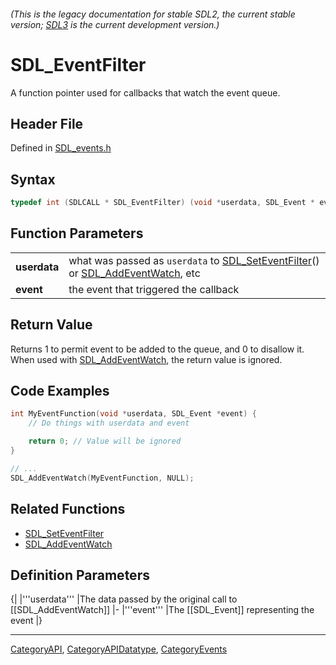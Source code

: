 ###### (This is the legacy documentation for stable SDL2, the current stable version; [SDL3](https://wiki.libsdl.org/SDL3/) is the current development version.)
# SDL_EventFilter

A function pointer used for callbacks that watch the event queue.

## Header File

Defined in [SDL_events.h](https://github.com/libsdl-org/SDL/blob/SDL2/include/SDL_events.h)

## Syntax

```c
typedef int (SDLCALL * SDL_EventFilter) (void *userdata, SDL_Event * event);
```

## Function Parameters

|                  |                                                                                                                            |
| ---------------- | -------------------------------------------------------------------------------------------------------------------------- |
| **userdata**     | what was passed as `userdata` to [SDL_SetEventFilter](SDL_SetEventFilter)() or [SDL_AddEventWatch](SDL_AddEventWatch), etc |
| **event**        | the event that triggered the callback                                                                                      |

## Return Value

Returns 1 to permit event to be added to the queue, and 0 to disallow it.
When used with [SDL_AddEventWatch](SDL_AddEventWatch), the return value is
ignored.

## Code Examples

```c
int MyEventFunction(void *userdata, SDL_Event *event) {
    // Do things with userdata and event

    return 0; // Value will be ignored
}

// ...
SDL_AddEventWatch(MyEventFunction, NULL);
```

## Related Functions

* [SDL_SetEventFilter](SDL_SetEventFilter)
* [SDL_AddEventWatch](SDL_AddEventWatch)


## Definition Parameters

{|
|'''userdata'''
|The data passed by the original call to [[SDL_AddEventWatch]]
|-
|'''event'''
|The [[SDL_Event]] representing the event
|}

----
[CategoryAPI](CategoryAPI), [CategoryAPIDatatype](CategoryAPIDatatype), [CategoryEvents](CategoryEvents)



